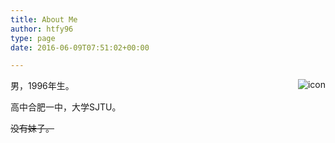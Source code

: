 ```yaml
---
title: About Me
author: htfy96
type: page
date: 2016-06-09T07:51:02+00:00

---
```

 <img class="size-medium wp-image-4 alignright" style="float: right;" src="https://i0.wp.com/vultr.intmainreturn0.com/wp-content/uploads/2016/06/big_icon-300x300.png?resize=150%2C150" alt="icon" data-recalc-dims="1" />男，1996年生。

高中合肥一中，大学SJTU。

~~没有妹子。~~
